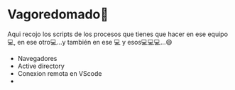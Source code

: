 # Vagoredomado🥱

Aqui recojo los scripts de los procesos que tienes que hacer en ese equipo💻, en ese otro💻...y también en ese 💻 y esos💻💻💻...😄

- Navegadores
- Active directory
- Conexion remota en VScode
- 
